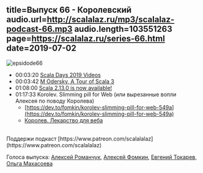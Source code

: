 title=Выпуск 66 - Королевский
audio.url=http://scalalaz.ru/mp3/scalalaz-podcast-66.mp3
audio.length=103551263
page=https://scalalaz.ru/series-66.html
date=2019-07-02
----
![epsidode66](img/episode66.png)


* 00:03:20 [Scala Days 2019 Videos](https://portal.klewel.com/watch/nice_url/scala-days-2019/)
* 00:03:42 [M Odersky, A Tour of Scala 3](https://www.slideshare.net/Odersky/a-tour-of-scala-3)
* 01:08:00 [Scala 2.13.0 is now available!](https://www.scala-lang.org/news/2.13.0)
* 01:17:33 Korolev. Slimming pill for Web (или вырезанные вопли Алексея по поводу Королева)
  * [https://dev.to/fomkin/korolev-slimming-pill-for-web-549a](https://dev.to/fomkin/korolev-slimming-pill-for-web-549a)
  * [Королев. Лекарство для веба](https://habr.com/ru/post/429028/)

<br/>
Поддержи подкаст [https://www.patreon.com/scalalalaz](https://www.patreon.com/scalalalaz)
<br/>


Голоса выпуска:
[Алексей Романчук](http://github.com/13h3r),
[Алексей Фомкин](http://github.com/fomkin),
[Евгений Токарев](https://twitter.com/strobegen),
[Ольга Махасоева](https://twitter.com/oli_kitty)

